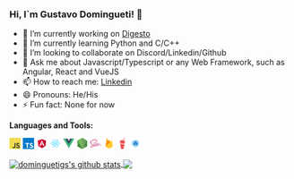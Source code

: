 ### Hi, I`m Gustavo Domingueti! 👋

- 🔭 I’m currently working on [Digesto](https://www.digesto.com.br)
- 🌱 I’m currently learning Python and C/C++
- 👯 I’m looking to collaborate on Discord/Linkedin/Github
- 💬 Ask me about Javascript/Typescript or any Web Framework, such as Angular, React and VueJS
- 📫 How to reach me: [Linkedin](https://www.linkedin.com/in/gustavodomingueti/)
- 😄 Pronouns: He/His
- ⚡ Fun fact: None for now

**Languages and Tools:**  

<code><img height="20" src="https://raw.githubusercontent.com/github/explore/80688e429a7d4ef2fca1e82350fe8e3517d3494d/topics/javascript/javascript.png"></code>
<code><img height="20" src="https://raw.githubusercontent.com/github/explore/80688e429a7d4ef2fca1e82350fe8e3517d3494d/topics/typescript/typescript.png"></code>
<code><img height="20" src="https://raw.githubusercontent.com/github/explore/80688e429a7d4ef2fca1e82350fe8e3517d3494d/topics/angular/angular.png"></code>
<code><img height="20" src="https://raw.githubusercontent.com/github/explore/80688e429a7d4ef2fca1e82350fe8e3517d3494d/topics/react/react.png"></code>
<code><img height="20" src="https://raw.githubusercontent.com/github/explore/80688e429a7d4ef2fca1e82350fe8e3517d3494d/topics/vue/vue.png"></code>
<code><img height="20" src="https://raw.githubusercontent.com/github/explore/80688e429a7d4ef2fca1e82350fe8e3517d3494d/topics/nodejs/nodejs.png"></code>
<code><img height="20" src="https://raw.githubusercontent.com/github/explore/80688e429a7d4ef2fca1e82350fe8e3517d3494d/topics/sass/sass.png"></code>
<code><img height="20" src="https://raw.githubusercontent.com/github/explore/80688e429a7d4ef2fca1e82350fe8e3517d3494d/topics/firebase/firebase.png"></code>
<code><img height="20" src="https://raw.githubusercontent.com/github/explore/80688e429a7d4ef2fca1e82350fe8e3517d3494d/topics/gulp/gulp.png"></code>
<code><img height="20" src="https://raw.githubusercontent.com/github/explore/80688e429a7d4ef2fca1e82350fe8e3517d3494d/topics/webpack/webpack.png"></code>

<a href="https://github.com/dominguetigs/github-readme-stats">
  <img align="center" src="https://github-readme-stats.vercel.app/api?username=dominguetigs&show_icons=true&include_all_commits=true&theme=algolia" alt="dominguetigs's github stats" />
</a>
<a href="https://github.com/dominguetigs/github-readme-stats">
  <img align="center" src="https://github-readme-stats.vercel.app/api/top-langs/?username=dominguetigs&layout=compact&theme=algolia" />
</a>

<!-- [![Top Langs](https://github-readme-stats.vercel.app/api/top-langs/?username=dominguetigs&layout=compact&title_color=ffffff&text_color=B9DAF4&bg_color=191919)](https://github.com/dominguetigs/github-readme-stats) -->

<!-- <img src="https://github-readme-stats.vercel.app/api?username=dominguetigs&show_icons=true&title_color=ffffff&icon_color=0078D7&text_color=B9DAF4&bg_color=191919"> -->
